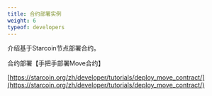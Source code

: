 ```yaml
---
title: 合约部署实例
weight: 6
typeof: developers
---
```


介绍基于Starcoin节点部署合约。

<!--more-->

合约部署【手把手部署Move合约】

[https://starcoin.org/zh/developer/tutorials/deploy_move_contract/](https://starcoin.org/zh/developer/tutorials/deploy_move_contract/)